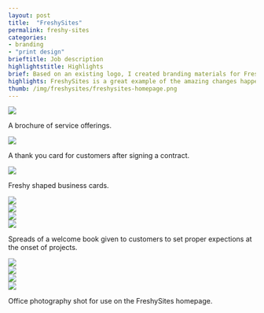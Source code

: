```yaml
---
layout: post
title:  "FreshySites"
permalink: freshy-sites
categories:
- branding
- "print design"
brieftitle: Job description
highlightstitle: Highlights
brief: Based on an existing logo, I created branding materials for FreshySites, a web development company located in Binghamton. I also shot office photography for use on their website and in future promotions.
highlights: FreshySites is a great example of the amazing changes happening right now in Binghamton. Many mom-and-pop shops in the area didn't have access to affordable web development so FreshySites stepped in to bring them online.
thumb: /img/freshysites/freshysites-homepage.png
---
```


<div class="margin-bottom">
  <div class="border margin-image">
    <img src="/img/freshysites/brochure-1.png">
  </div>
  <p class="caption">A brochure of service offerings.</p>
</div>
<div class="margin-bottom">
  <div class="border">
    <img src="/img/freshysites/thankyou.png">
  </div>
  <p class="caption">A thank you card for customers after signing a contract.</p>
</div>
<div class="margin-bottom">
  <div class="border margin-image">
    <img src="/img/freshysites/cards.png">
  </div>
  <p class="caption">Freshy shaped business cards.</p>
</div>
<div class="margin-bottom">
  <div class="border margin-image">
    <img src="/img/freshysites/welcome1.png">
  </div>
</div>
<div class="margin-bottom">
  <div class="border margin-image">
    <img src="/img/freshysites/welcome2.png">
  </div>
</div>
<div class="margin-bottom">
  <div class="border margin-image">
    <img src="/img/freshysites/welcome3.png">
  </div>
</div>
<div class="margin-bottom">
  <div class="border margin-image">
    <img src="/img/freshysites/welcome4.png">
  </div>
  <p class="caption">Spreads of a welcome book given to customers to set proper expections at the onset of projects.</p>
</div>
<div class="flush--bottom">
  <div class="flexbox flex-wrap margin-image border-flush">
    <div class="half-img">
      <img class="margin-image" src="/img/freshysites/DSC_0028.jpg">
    </div>
    <div class="half-img">
      <img class="margin-image" src="/img/freshysites/DSC_0099.jpg">
    </div>
    <div class="half-img">
      <img class="margin-image-mobile" src="/img/freshysites/DSC_0047.jpg">
    </div>
    <div class="half-img">
      <img src="/img/freshysites/DSC_0184.jpg">
    </div>
  </div>
  <p class="caption flush--bottom">Office photography shot for use on the FreshySites homepage.</p>
<div>
